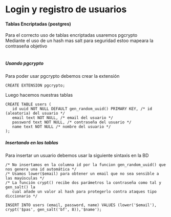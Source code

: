 # Login y registro de usuarios

#### Tablas Encriptadas (postgres)

Para el correcto uso de tablas encriptadas usaremos pgcrypto<br/>
Mediante el uso de un hash mas salt para seguridad estoo mapeara la contraseña objetivo<br/><br/>

##### Usando pgcrypto

Para poder usar pgcrypto debemos crear la extensión<br/>
```
CREATE EXTENSION pgcrypto;
```

Luego hacemos nuestras tablas<br/>
```
CREATE TABLE users (
   id uuid NOT NULL DEFAULT gen_random_uuid() PRIMARY KEY, /* id (aleatoria) del usuario */
   email text NOT NULL, /* email del usuario */
   password text NOT NULL, /* contraseña del usuario */
   name text NOT NULL /* nombre del usuario */
);
```
##### Insertando en las tablas

Para insertar un usuario debemos usar la siguiente sintaxis en la BD
```
/* No insertamos en la columna id por la funcion gen_random_uuid() que nos genera una id automática */
/* Usamos lower($email) para obtener un email que no sea sensible a las mayúsculas */
/* La función crypt() recibe dos parámetros la contraseña como tal y gen_salt() la 
   cual añade un valor al hash para protegerlo contra ataques tipo diccionario */
   
INSERT INTO users (email, password, name) VALUES (lower('$email'), crypt('$pas', gen_salt('bf', 8)),'$name');

```


